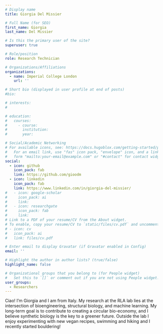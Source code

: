 ```yaml
---
# Display name
title: Giorgia Del Missier

# Full Name (for SEO)
first_name: Giorgia
last_name: Del Missier

# Is this the primary user of the site?
superuser: true

# Role/position
role: Research Technician

# Organizations/Affiliations
organizations:
  - name: Imperial College London
    url: ''

# Short bio (displayed in user profile at end of posts)
#bio: 

# interests:
#   

# education:
#   courses:
#     - course: 
#       institution: 
#       year: 

# Social/Academic Networking
# For available icons, see: https://docs.hugoblox.com/getting-started/page-builder/#icons
#   For an email link, use "fas" icon pack, "envelope" icon, and a link in the
#   form "mailto:your-email@example.com" or "#contact" for contact widget.
social:
  - icon: github
    icon_pack: fab
    link: https://github.com/gioodm
  - icon: linkedin
    icon_pack: fab
    link: https://www.linkedin.com/in/giorgia-del-missier/
#   - icon: google-scholar
#     icon_pack: ai
#     link: 
#   - icon: researchgate
#     icon_pack: fab
#     link: 
# Link to a PDF of your resume/CV from the About widget.
# To enable, copy your resume/CV to `static/files/cv.pdf` and uncomment the lines below.
# - icon: cv
#   icon_pack: ai
#   link: files/cv.pdf

# Enter email to display Gravatar (if Gravatar enabled in Config)
email: ''

# Highlight the author in author lists? (true/false)
highlight_name: false

# Organizational groups that you belong to (for People widget)
#   Set this to `[]` or comment out if you are not using People widget.
user_groups:
  - Researchers
---
```


Ciao! I’m Giorgia and I am from Italy. My research at the RLA lab lies at the intersection of bioengineering, structural biology, and machine learning. My long-term goal is to contribute to creating a circular bio-economy, and I believe synthetic biology is the key to a greener future. Outside the lab I enjoy experimenting with new vegan recipes, swimming and hiking and I recently started bouldering!